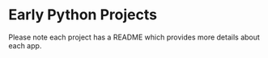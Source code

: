# Early Python Projects

Please note each project has a README which provides more details about each app.
